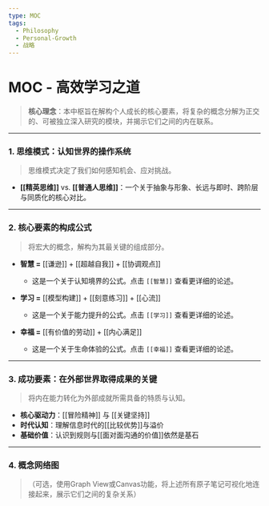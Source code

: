 ```yaml
---
type: MOC
tags:
  - Philosophy
  - Personal-Growth
  - 战略
---
```


# MOC - 高效学习之道

> **核心理念**：本中枢旨在解构个人成长的核心要素，将复杂的概念分解为正交的、可被独立深入研究的模块，并揭示它们之间的内在联系。

---

### 1. 思维模式：认知世界的操作系统
> 思维模式决定了我们如何感知机会、应对挑战。

- **[[精英思维]]** vs. **[[普通人思维]]**：一个关于抽象与形象、长远与即时、跨阶层与同质化的核心对比。

---

### 2. 核心要素的构成公式
> 将宏大的概念，解构为其最关键的组成部分。

- **智慧 =** [[谦逊]] + [[超越自我]] + [[协调观点]]
  - 这是一个关于认知境界的公式。点击 `[[智慧]]` 查看更详细的论述。

- **学习 =** [[模型构建]] + [[刻意练习]] + [[心流]]
  - 这是一个关于能力提升的公式。点击 `[[学习]]` 查看更详细的论述。

- **幸福 =** [[有价值的劳动]] + [[内心满足]]
  - 这是一个关于生命体验的公式。点击 `[[幸福]]` 查看更详细的论述。

---

### 3. 成功要素：在外部世界取得成果的关键
> 将内在能力转化为外部成就所需具备的特质与认知。

- **核心驱动力**：[[冒险精神]] 与 [[关键坚持]]
- **时代认知**：理解信息时代的[[比较优势]]与溢价
- **基础价值**：认识到规则与[[面对面沟通的价值]]依然是基石

---

### 4. 概念网络图
> （可选，使用Graph View或Canvas功能，将上述所有原子笔记可视化地连接起来，展示它们之间的复杂关系）
